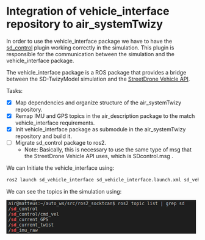# Integration of vehicle_interface repository to air_systemTwizy

In order to use the vehicle_interface package we have to have the [sd_control](https://github.com/AIR-UFG/TwizyModel/tree/noetic/streetdrone_model/sd_control) plugin working correctly  in the simulation. This plugin is responsible for the communication between the simulation and the vehicle_interface package.

The vehicle_interface package is a ROS package that provides a bridge between the SD-TwizyModel simulation and the [StreetDrone Vehicle API](https://github.com/Monash-Connected-Autonomous-Vehicle/SD-VehicleInterface/tree/8af7517f01aa2fda525c5be29c41080dc984e152).

Tasks:

- [X] Map dependencies and organize structure of the air_systemTwizy repository. 
- [X] Remap IMU and GPS topics in the air_description package to the match vehicle_interface requirements.
- [X] Init vehicle_interface package as submodule in the air_systemTwizy repository and build it. 
- [ ] Migrate sd_control package to ros2.
  - Note: Basically, this is necessary to use the same type of msg that the StreetDrone Vehicle API uses, which is SDcontrol.msg .
  
We can Initiate the vehicle_interface using:

```bash
ros2 launch sd_vehicle_interface sd_vehicle_interface.launch.xml sd_vehicle:=twizy sd_gps_imu:=none sd_simulation_mode:=true 
```

We can see the topics in the simulation using:

![tmp](tmp.png)

